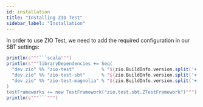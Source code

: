 ```yaml
---
id: installation
title: "Installing ZIO Test"
sidebar_label: "Installation"
---
```


In order to use ZIO Test, we need to add the required configuration in our SBT settings:

```scala mdoc:passthrough
println(s"""```scala""")
println(s"""libraryDependencies += Seq(
  "dev.zio" %% "zio-test"          % "${zio.BuildInfo.version.split('+').head}" % Test
  "dev.zio" %% "zio-test-sbt"      % "${zio.BuildInfo.version.split('+').head}" % Test
  "dev.zio" %% "zio-test-magnolia" % "${zio.BuildInfo.version.split('+').head}" % Test
)
testFrameworks += new TestFramework("zio.test.sbt.ZTestFramework")""")
println(s"""```""")
```

